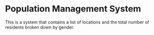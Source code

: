 # Population Management System

This is a system that contains a list of locations and the total 
number of residents broken down by gender.